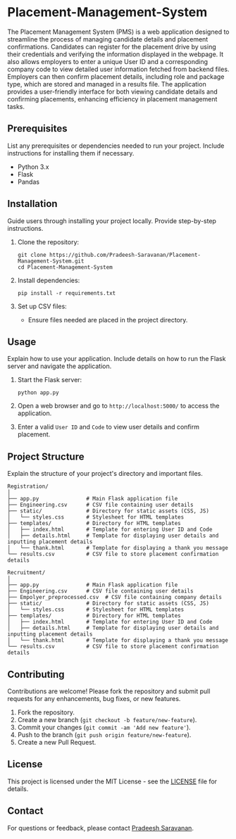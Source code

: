 # Placement-Management-System

The Placement Management System (PMS) is a web application designed to streamline the process of managing candidate details and placement confirmations. Candidates can register for the placement drive by using their credentials and verifying the information displayed in the webpage. It also allows employers to enter a unique User ID and a corresponding company code to view detailed user information fetched from backend files. Employers can then confirm placement details, including role and package type, which are stored and managed in a results file. The application provides a user-friendly interface for both viewing candidate details and confirming placements, enhancing efficiency in placement management tasks.


## Prerequisites

List any prerequisites or dependencies needed to run your project. Include instructions for installing them if necessary.

- Python 3.x
- Flask
- Pandas

## Installation

Guide users through installing your project locally. Provide step-by-step instructions.

1. Clone the repository:
   ```
   git clone https://github.com/Pradeesh-Saravanan/Placement-Management-System.git
   cd Placement-Management-System
   ```

2. Install dependencies:
   ```
   pip install -r requirements.txt
   ```

3. Set up CSV files:
   - Ensure files needed are placed in the project directory.

## Usage

Explain how to use your application. Include details on how to run the Flask server and navigate the application.

1. Start the Flask server:
   ```
   python app.py
   ```

2. Open a web browser and go to `http://localhost:5000/` to access the application.

3. Enter a valid `User ID` and `Code` to view user details and confirm placement.

## Project Structure

Explain the structure of your project's directory and important files.

```
Registration/
│
├── app.py               # Main Flask application file
├── Engineering.csv      # CSV file containing user details
├── static/              # Directory for static assets (CSS, JS)
│   └── styles.css       # Stylesheet for HTML templates
├── templates/           # Directory for HTML templates
│   ├── index.html       # Template for entering User ID and Code
│   ├── details.html     # Template for displaying user details and inputting placement details
│   └── thank.html       # Template for displaying a thank you message
└── results.csv          # CSV file to store placement confirmation details
```
```
Recruitment/
│
├── app.py               # Main Flask application file
├── Engineering.csv      # CSV file containing user details
├── Empolyer_preprocessed.csv  # CSV file containing company details
├── static/              # Directory for static assets (CSS, JS)
│   └── styles.css       # Stylesheet for HTML templates
├── templates/           # Directory for HTML templates
│   ├── index.html       # Template for entering User ID and Code
│   ├── details.html     # Template for displaying user details and inputting placement details
│   └── thank.html       # Template for displaying a thank you message
└── results.csv          # CSV file to store placement confirmation details
```

## Contributing

Contributions are welcome! Please fork the repository and submit pull requests for any enhancements, bug fixes, or new features.

1. Fork the repository.
2. Create a new branch (`git checkout -b feature/new-feature`).
3. Commit your changes (`git commit -am 'Add new feature'`).
4. Push to the branch (`git push origin feature/new-feature`).
5. Create a new Pull Request.

## License

This project is licensed under the MIT License - see the [LICENSE](LICENSE) file for details.

## Contact

For questions or feedback, please contact [Pradeesh Saravanan](mailto:pradeeshpradeesh7040@gmail.com).
